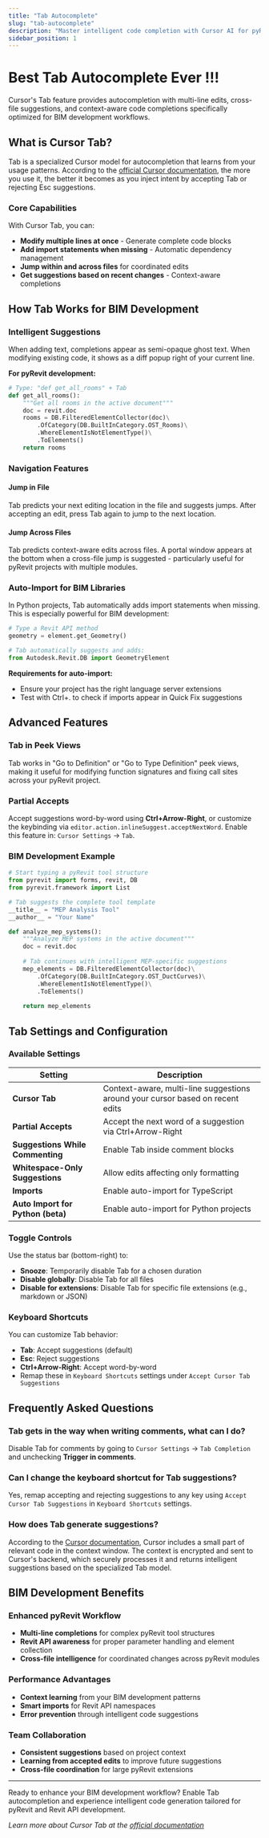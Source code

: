 ```yaml
---
title: "Tab Autocomplete"
slug: "tab-autocomplete"
description: "Master intelligent code completion with Cursor AI for pyRevit and Revit API development"
sidebar_position: 1
---
```

# Best Tab Autocomplete Ever !!!

Cursor's Tab feature provides autocompletion with multi-line edits, cross-file suggestions, and context-aware code completions specifically optimized for BIM development workflows.

## What is Cursor Tab?

Tab is a specialized Cursor model for autocompletion that learns from your usage patterns. According to the [official Cursor documentation](https://docs.cursor.com/en/tab/overview), the more you use it, the better it becomes as you inject intent by accepting Tab or rejecting Esc suggestions.

### Core Capabilities

With Cursor Tab, you can:

- **Modify multiple lines at once** - Generate complete code blocks
- **Add import statements when missing** - Automatic dependency management
- **Jump within and across files** for coordinated edits
- **Get suggestions based on recent changes** - Context-aware completions

## How Tab Works for BIM Development

### Intelligent Suggestions

When adding text, completions appear as semi-opaque ghost text. When modifying existing code, it shows as a diff popup right of your current line.

**For pyRevit development:**

```python
# Type: "def get_all_rooms" + Tab
def get_all_rooms():
    """Get all rooms in the active document"""
    doc = revit.doc
    rooms = DB.FilteredElementCollector(doc)\
        .OfCategory(DB.BuiltInCategory.OST_Rooms)\
        .WhereElementIsNotElementType()\
        .ToElements()
    return rooms
```

### Navigation Features

#### Jump in File

Tab predicts your next editing location in the file and suggests jumps. After accepting an edit, press Tab again to jump to the next location.

#### Jump Across Files

Tab predicts context-aware edits across files. A portal window appears at the bottom when a cross-file jump is suggested - particularly useful for pyRevit projects with multiple modules.

### Auto-Import for BIM Libraries

In Python projects, Tab automatically adds import statements when missing. This is especially powerful for BIM development:

```python
# Type a Revit API method
geometry = element.get_Geometry()

# Tab automatically suggests and adds:
from Autodesk.Revit.DB import GeometryElement
```

**Requirements for auto-import:**

- Ensure your project has the right language server extensions
- Test with Ctrl+. to check if imports appear in Quick Fix suggestions

## Advanced Features

### Tab in Peek Views

Tab works in "Go to Definition" or "Go to Type Definition" peek views, making it useful for modifying function signatures and fixing call sites across your pyRevit project.

### Partial Accepts

Accept suggestions word-by-word using **Ctrl+Arrow-Right**, or customize the keybinding via `editor.action.inlineSuggest.acceptNextWord`. Enable this feature in: `Cursor Settings` → `Tab`.

### BIM Development Example

```python
# Start typing a pyRevit tool structure
from pyrevit import forms, revit, DB
from pyrevit.framework import List

# Tab suggests the complete tool template
__title__ = "MEP Analysis Tool"
__author__ = "Your Name"

def analyze_mep_systems():
    """Analyze MEP systems in the active document"""
    doc = revit.doc
  
    # Tab continues with intelligent MEP-specific suggestions
    mep_elements = DB.FilteredElementCollector(doc)\
        .OfCategory(DB.BuiltInCategory.OST_DuctCurves)\
        .WhereElementIsNotElementType()\
        .ToElements()
  
    return mep_elements
```

## Tab Settings and Configuration

### Available Settings

| Setting                                 | Description                                                                    |
| --------------------------------------- | ------------------------------------------------------------------------------ |
| **Cursor Tab**                    | Context-aware, multi-line suggestions around your cursor based on recent edits |
| **Partial Accepts**               | Accept the next word of a suggestion via Ctrl+Arrow-Right                      |
| **Suggestions While Commenting**  | Enable Tab inside comment blocks                                               |
| **Whitespace-Only Suggestions**   | Allow edits affecting only formatting                                          |
| **Imports**                       | Enable auto-import for TypeScript                                              |
| **Auto Import for Python (beta)** | Enable auto-import for Python projects                                         |

### Toggle Controls

Use the status bar (bottom-right) to:

- **Snooze**: Temporarily disable Tab for a chosen duration
- **Disable globally**: Disable Tab for all files
- **Disable for extensions**: Disable Tab for specific file extensions (e.g., markdown or JSON)

### Keyboard Shortcuts

You can customize Tab behavior:

- **Tab**: Accept suggestions (default)
- **Esc**: Reject suggestions
- **Ctrl+Arrow-Right**: Accept word-by-word
- Remap these in `Keyboard Shortcuts` settings under `Accept Cursor Tab Suggestions`

## Frequently Asked Questions

### Tab gets in the way when writing comments, what can I do?

Disable Tab for comments by going to `Cursor Settings` → `Tab Completion` and unchecking **Trigger in comments**.

### Can I change the keyboard shortcut for Tab suggestions?

Yes, remap accepting and rejecting suggestions to any key using `Accept Cursor Tab Suggestions` in `Keyboard Shortcuts` settings.

### How does Tab generate suggestions?

According to the [Cursor documentation](https://docs.cursor.com/en/tab/overview), Cursor includes a small part of relevant code in the context window. The context is encrypted and sent to Cursor's backend, which securely processes it and returns intelligent suggestions based on the specialized Tab model.

## BIM Development Benefits

### Enhanced pyRevit Workflow

- **Multi-line completions** for complex pyRevit tool structures
- **Revit API awareness** for proper parameter handling and element collection
- **Cross-file intelligence** for coordinated changes across pyRevit modules

### Performance Advantages

- **Context learning** from your BIM development patterns
- **Smart imports** for Revit API namespaces
- **Error prevention** through intelligent code suggestions

### Team Collaboration

- **Consistent suggestions** based on project context
- **Learning from accepted edits** to improve future suggestions
- **Cross-file coordination** for large pyRevit extensions

---

Ready to enhance your BIM development workflow? Enable Tab autocompletion and experience intelligent code generation tailored for pyRevit and Revit API development.

*Learn more about Cursor Tab at the [official documentation](https://docs.cursor.com/en/tab/overview)*
